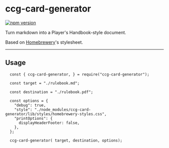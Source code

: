 # ccg-card-generator

[![npm version](https://badge.fury.io/js/ccg-card-generator.svg)](https://badge.fury.io/js/ccg-card-generator)

Turn markdown into a Player's Handbook-style document. 

Based on [Homebrewery](https://github.com/stolksdorf/homebrewery)'s stylesheet.

---

## Usage

```
  const { ccg-card-generator, } = require("ccg-card-generator");
  
  const target = "./rulebook.md";
  
  const destination = "./rulebook.pdf";

  const options = {
    "debug": true,
    "style": "./node_modules/ccg-card-generator/lib/styles/homebrewery-styles.css",
    "printOptions": {
      displayHeaderFooter: false,
    },
  };

  ccg-card-generator( target, destination, options);
```
